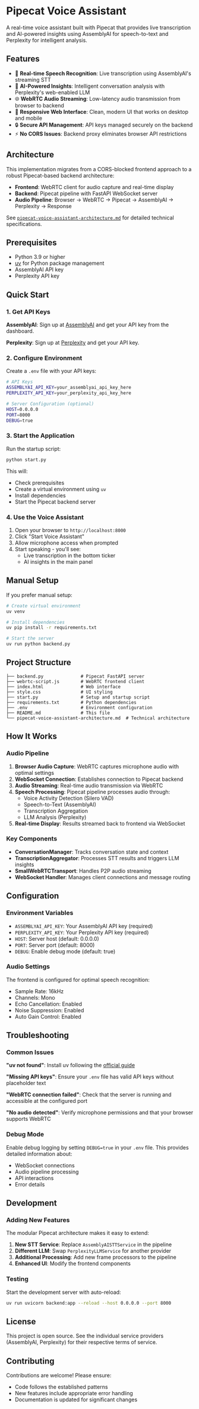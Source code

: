 # Pipecat Voice Assistant

A real-time voice assistant built with Pipecat that provides live transcription and AI-powered insights using AssemblyAI for speech-to-text and Perplexity for intelligent analysis.

## Features

- 🎤 **Real-time Speech Recognition**: Live transcription using AssemblyAI's streaming STT
- 🧠 **AI-Powered Insights**: Intelligent conversation analysis with Perplexity's web-enabled LLM
- 🌐 **WebRTC Audio Streaming**: Low-latency audio transmission from browser to backend
- 📱 **Responsive Web Interface**: Clean, modern UI that works on desktop and mobile
- 🔒 **Secure API Management**: API keys managed securely on the backend
- ⚡ **No CORS Issues**: Backend proxy eliminates browser API restrictions

## Architecture

This implementation migrates from a CORS-blocked frontend approach to a robust Pipecat-based backend architecture:

- **Frontend**: WebRTC client for audio capture and real-time display
- **Backend**: Pipecat pipeline with FastAPI WebSocket server
- **Audio Pipeline**: Browser → WebRTC → Pipecat → AssemblyAI → Perplexity → Response

See [`pipecat-voice-assistant-architecture.md`](pipecat-voice-assistant-architecture.md) for detailed technical specifications.

## Prerequisites

- Python 3.9 or higher
- [uv](https://docs.astral.sh/uv/getting-started/installation/) for Python package management
- AssemblyAI API key
- Perplexity API key

## Quick Start

### 1. Get API Keys

**AssemblyAI**: Sign up at [AssemblyAI](https://www.assemblyai.com/) and get your API key from the dashboard.

**Perplexity**: Sign up at [Perplexity](https://www.perplexity.ai/) and get your API key.

### 2. Configure Environment

Create a `.env` file with your API keys:

```bash
# API Keys
ASSEMBLYAI_API_KEY=your_assemblyai_api_key_here
PERPLEXITY_API_KEY=your_perplexity_api_key_here

# Server Configuration (optional)
HOST=0.0.0.0
PORT=8000
DEBUG=true
```

### 3. Start the Application

Run the startup script:

```bash
python start.py
```

This will:
- Check prerequisites
- Create a virtual environment using `uv`
- Install dependencies
- Start the Pipecat backend server

### 4. Use the Voice Assistant

1. Open your browser to `http://localhost:8000`
2. Click "Start Voice Assistant"
3. Allow microphone access when prompted
4. Start speaking - you'll see:
   - Live transcription in the bottom ticker
   - AI insights in the main panel

## Manual Setup

If you prefer manual setup:

```bash
# Create virtual environment
uv venv

# Install dependencies
uv pip install -r requirements.txt

# Start the server
uv run python backend.py
```

## Project Structure

```
├── backend.py              # Pipecat FastAPI server
├── webrtc-script.js        # WebRTC frontend client
├── index.html              # Web interface
├── style.css               # UI styling
├── start.py                # Setup and startup script
├── requirements.txt        # Python dependencies
├── .env                    # Environment configuration
├── README.md               # This file
└── pipecat-voice-assistant-architecture.md  # Technical architecture
```

## How It Works

### Audio Pipeline

1. **Browser Audio Capture**: WebRTC captures microphone audio with optimal settings
2. **WebSocket Connection**: Establishes connection to Pipecat backend
3. **Audio Streaming**: Real-time audio transmission via WebRTC
4. **Speech Processing**: Pipecat pipeline processes audio through:
   - Voice Activity Detection (Silero VAD)
   - Speech-to-Text (AssemblyAI)
   - Transcription Aggregation
   - LLM Analysis (Perplexity)
5. **Real-time Display**: Results streamed back to frontend via WebSocket

### Key Components

- **ConversationManager**: Tracks conversation state and context
- **TranscriptionAggregator**: Processes STT results and triggers LLM insights
- **SmallWebRTCTransport**: Handles P2P audio streaming
- **WebSocket Handler**: Manages client connections and message routing

## Configuration

### Environment Variables

- `ASSEMBLYAI_API_KEY`: Your AssemblyAI API key (required)
- `PERPLEXITY_API_KEY`: Your Perplexity API key (required)
- `HOST`: Server host (default: 0.0.0.0)
- `PORT`: Server port (default: 8000)
- `DEBUG`: Enable debug mode (default: true)

### Audio Settings

The frontend is configured for optimal speech recognition:
- Sample Rate: 16kHz
- Channels: Mono
- Echo Cancellation: Enabled
- Noise Suppression: Enabled
- Auto Gain Control: Enabled

## Troubleshooting

### Common Issues

**"uv not found"**: Install uv following the [official guide](https://docs.astral.sh/uv/getting-started/installation/)

**"Missing API keys"**: Ensure your `.env` file has valid API keys without placeholder text

**"WebRTC connection failed"**: Check that the server is running and accessible at the configured port

**"No audio detected"**: Verify microphone permissions and that your browser supports WebRTC

### Debug Mode

Enable debug logging by setting `DEBUG=true` in your `.env` file. This provides detailed information about:
- WebSocket connections
- Audio pipeline processing
- API interactions
- Error details

## Development

### Adding New Features

The modular Pipecat architecture makes it easy to extend:

1. **New STT Service**: Replace `AssemblyAISTTService` in the pipeline
2. **Different LLM**: Swap `PerplexityLLMService` for another provider
3. **Additional Processing**: Add new frame processors to the pipeline
4. **Enhanced UI**: Modify the frontend components

### Testing

Start the development server with auto-reload:

```bash
uv run uvicorn backend:app --reload --host 0.0.0.0 --port 8000
```

## License

This project is open source. See the individual service providers (AssemblyAI, Perplexity) for their respective terms of service.

## Contributing

Contributions are welcome! Please ensure:
- Code follows the established patterns
- New features include appropriate error handling
- Documentation is updated for significant changes